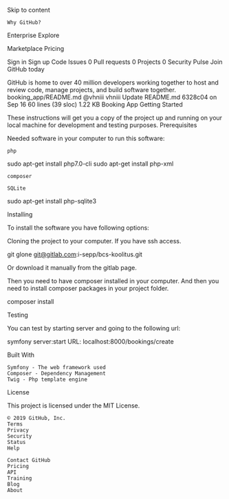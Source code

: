 
Skip to content

    Why GitHub?
                          


                    
Enterprise
Explore
                      

                    
Marketplace
Pricing
                       


                        

Sign in
Sign up
Code Issues 0 Pull requests 0 Projects 0 Security Pulse
Join GitHub today

GitHub is home to over 40 million developers working together to host and review code, manage projects, and build software together.
booking_app/README.md
@vhniii vhniii Update README.md 6328c04 on Sep 16
60 lines (39 sloc) 1.22 KB
Booking App
Getting Started

These instructions will get you a copy of the project up and running on your local machine for development and testing purposes.
Prerequisites

Needed software in your computer to run this software:

    php

sudo apt-get install php7.0-cli
sudo apt-get install php-xml

    composer

    SQLite

sudo apt-get install php-sqlite3

Installing

To install the software you have following options:

Cloning the project to your computer. If you have ssh access.

git glone git@gitlab.com:i-sepp/bcs-koolitus.git

Or download it manually from the gitlab page.

Then you need to have composer installed in your computer. And then you need to install composer packages in your project folder.

composer install

Testing

You can test by starting server and going to the following url:

symfony server:start
URL: localhost:8000/bookings/create

Built With

    Symfony - The web framework used
    Composer - Dependency Management
    Twig - Php template engine

License

This project is licensed under the MIT License.

    © 2019 GitHub, Inc.
    Terms
    Privacy
    Security
    Status
    Help

    Contact GitHub
    Pricing
    API
    Training
    Blog
    About

